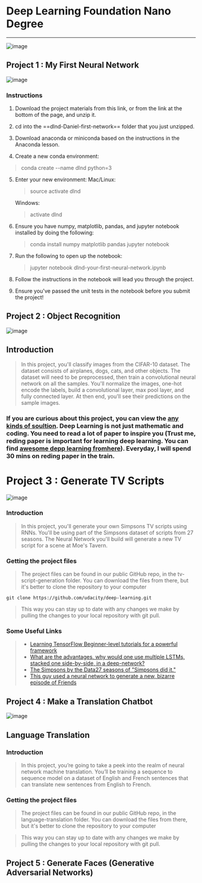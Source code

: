 # Deep Learning Foundation Nano Degree

---
![image](https://cdn-images-1.medium.com/max/768/1*AipRcICiThgmMTTBWfF4mA.jpeg)

## Project 1 : My First Neural Network
![image](http://p1.bqimg.com/567571/5f442c709652d998.png)

### Instructions
1. Download the project materials from this link, or from the link at the bottom of the page, and unzip it.

2. cd into the ==dlnd-Daniel-first-network== folder that you just unzipped.


3. Download anaconda or miniconda based on the instructions in the Anaconda lesson.

4. Create a new conda environment:
> conda create --name dlnd python=3

5. Enter your new environment:
	Mac/Linux:
	> source activate dlnd

	Windows:
	> activate dlnd

6. Ensure you have numpy, matplotlib, pandas, and jupyter notebook installed by doing the following:
	> conda install numpy matplotlib pandas jupyter notebook

7. Run the following to open up the notebook:

	> jupyter notebook dlnd-your-first-neural-network.ipynb

8. Follow the instructions in the notebook will lead you through the project.

9. Ensure you've passed the unit tests in the notebook before you submit the project!

## Project 2 : Object Recognition

![image](http://p1.bqimg.com/567571/0f3c9b8715c77bf3.png)

## Introduction
> In this project, you'll classify images from the CIFAR-10 dataset. The dataset consists of airplanes, dogs, cats, and other objects. The dataset will need to be preprocessed, then train a convolutional neural network on all the samples. You'll normalize the images, one-hot encode the labels, build a convolutional layer, max pool layer, and fully connected layer. At then end, you'll see their predictions on the sample images.

### If you are curious about this project, you can view the [any kinds of soultion](http://rodrigob.github.io/are_we_there_yet/build/classification_datasets_results.html#43494641522d3130). Deep Learning is not just mathematic and coding. You need to read a lot of paper to inspire you (Trust me, reding paper is important for learning deep learning. You can find [awesome depp learning fromhere](https://github.com/MachineLearningJourney/awesome-deep-learning-papers)). Everyday, I will spend 30 mins on reding paper in the train.

# Project 3 : Generate TV Scripts

![image](http://i1.piimg.com/567571/19a25dcfc375bfec.png)


### Introduction

> In this project, you'll generate your own Simpsons TV scripts using RNNs. You'll be using part of the Simpsons dataset of scripts from 27 seasons. The Neural Network you'll build will generate a new TV script for a scene at Moe's Tavern.

### Getting the project files
>The project files can be found in our public GitHub repo, in the tv-script-generation folder. You can download the files from there, but it's better to clone the repository to your computer

```
git clone https://github.com/udacity/deep-learning.git
```

> This way you can stay up to date with any changes we make by pulling the changes to your local repository with git pull.




###  Some Useful Links
> - [Learning TensorFlow Beginner-level tutorials for a powerful framework](http://learningtensorflow.com/index.html)
> - [What are the advantages, why would one use multiple LSTMs, stacked one side-by-side, in a deep-network?](http://stats.stackexchange.com/questions/163304/advantages-of-using-multiple-lstm-s-in-deep-network)
> - [The Simpsons by the Data27 seasons of "Simpsons did it."](https://www.kaggle.com/wcukierski/the-simpsons-by-the-data)
> - [This guy used a neural network to generate a new, bizarre episode of Friends](http://www.avclub.com/article/guy-used-neural-network-generate-new-bizarre-episo-231055)

## Project 4 : Make a Translation Chatbot
![image](http://i1.piimg.com/567571/20ecd1eea52e5e85.png)


## Language Translation

### Introduction
> In this project, you’re going to take a peek into the realm of neural network machine translation. You’ll be training a sequence to sequence model on a dataset of English and French sentences that can translate new sentences from English to French.

### Getting the project files
> The project files can be found in our public GitHub repo, in the language-translation folder. You can download the files from there, but it's better to clone the repository to your computer

> This way you can stay up to date with any changes we make by pulling the changes to your local repository with git pull.



## Project 5 : Generate Faces (Generative Adversarial Networks)
